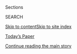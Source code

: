 <div id="app">

<div>

<div class="NYTAppHideMasthead css-zz1s19 e1suatyy0">

<div class="section css-ui9rw0 e1suatyy2">

<div class="css-11hrj97 er09x8g0">

<div class="css-6n7j50">

</div>

<span class="css-1dv1kvn">Sections</span>

<div class="css-10488qs">

<span class="css-1dv1kvn">SEARCH</span>

</div>

[Skip to content](#site-content)[Skip to site
index](#site-index)

</div>

<div class="css-10698na e1huz5gh0">

</div>

</div>

<div id="masthead-bar-one" class="section hasLinks css-15hmgas e1csuq9d3">

<div class="css-uqyvli e1csuq9d0">

</div>

<div class="css-1uqjmks e1csuq9d1">

</div>

<div class="css-9e9ivx">

[](https://myaccount.nytimes.com/auth/login?response_type=cookie&client_id=vi)

</div>

<div class="css-1bvtpon e1csuq9d2">

[Today’s Paper](https://www.nytimes.com/section/todayspaper)

</div>

</div>

</div>

</div>

<div data-aria-hidden="false">

<div id="site-content" data-role="main">

<div id="top-wrapper" class="css-15p45cc eaca97t0" type="top">

<div id="top-slug" class="css-19x0jxb eaca97t1" hidden="">

Advertisement

</div>

[Continue reading the main
story](#after-top)

<div class="ad top-wrapper" style="text-align:center;height:100%;display:block;min-height:90px">

<div id="top" class="place-ad" data-position="top" data-size-key="top">

</div>

</div>

<div id="after-top">

</div>

</div>

<div id="collection-upshot" class="section css-15h4p1b e9abtgs0">

<div class="css-1j21atc e1svk9qx1">

<div class="css-fmiefx e1svk9qx2">

<div class="css-1hk7r2m eu54l5x0">

<div id="sponsor-wrapper" class="css-7a1pgi eaca97t0" type="sponsor" hidden="">

<div id="sponsor-slug" class="css-1l4mleb eaca97t1" hidden="">

Supported by

</div>

[Continue reading the main
story](#after-sponsor)

<div id="sponsor" class="ad sponsor-wrapper" style="text-align:left;height:100%;display:block">

</div>

<div id="after-sponsor">

</div>

</div>

</div>

</div>

<div class="css-nfcc9b e1svk9qx3">

<div class="css-vl9dhg e1svk9qx5">

<div class="css-1nrhkj6 e1svk9qx6">

<div class="css-13qvv55 e4cnjnn0">

![The
Upshot](/vi-assets/static-assets/upshot-logo-285x54-55b3e554ac6febafebfdb580abad142d.png)

</div>

</div>

</div>

</div>

</div>

<div class="css-4svvz1 ekkqrpp0">

<div id="collection-highlights-container" class="section css-18l1u7x e46isfb1">

<div class="template-1 css-gfgt40 ekkqrpp1">

## Highlights

1.  ![<span class="css-kvjpws e1oaj3zl2"><span class="css-1dv1kvn">Credit</span>Christie
    Hemm Klok for The New York
    Times</span>](https://static01.nyt.com/images/2020/07/31/upshot/31up-laptop1/merlin_132079076_044095ef-af9c-4f30-b8f5-6f6dfe447e7c-jumbo.jpg)
    
    <div class="css-gjijuv">
    
    ## [Remote Work Isn’t Working? Maybe Your Company Is Doing It Wrong](/2020/07/31/upshot/remote-work-tips.html)
    
    Experts have tips on the office routines that need to change when
    everyone’s working from home. Meetings, for
    one.
    
    <span class="css-me3p27"></span><span class="css-1dydysp e4e4i5l3"></span><span class="css-9voj2j">By
    <span class="css-1baulvz last-byline" itemprop="name">Claire Cain
    Miller</span></span>
    
    </div>

2.  ![<span class="css-1nk1g0h e1oaj3zl2"><span class="css-1dv1kvn">Credit</span></span>](https://static01.nyt.com/images/2020/07/30/us/coronavirus-stimulus-republicans-democrats-promo-1596103233120/coronavirus-stimulus-republicans-democrats-promo-1596103233120-videoLarge-v3.png)
    
    <div class="css-10wtrbd">
    
    ## [The Gulf Between Republicans and Democrats on Coronavirus Aid, in 9 Charts](/interactive/2020/07/30/upshot/coronavirus-stimulus-bill.html)
    
    Democrats and Republicans are far apart on the next round of federal
    aid to combat the
    pandemic.
    
    <span class="css-me3p27"></span><span class="css-1dydysp e4e4i5l3"></span><span class="css-9voj2j">By
    <span class="css-1baulvz last-byline" itemprop="name">Alicia
    Parlapiano</span></span>
    
    </div>

3.  ![<span class="css-1nk1g0h e1oaj3zl2"><span class="css-1dv1kvn">Credit</span>Marcio
    Jose Sanchez/Associated
    Press</span>](https://static01.nyt.com/images/2020/07/30/upshot/30up-unrest-suburbs/merlin_175027380_4d52b94c-d484-46af-b076-aefc27a1be02-videoLarge.jpg)
    
    <div class="css-10wtrbd">
    
    ## [Why Trump’s Blunt Appeals to Suburban Voters May Not Work](/2020/07/30/upshot/trump-suburban-voters.html)
    
    People living the “Suburban Lifestyle Dream” tend to support recent
    protests and disapprove of the president’s handling of
    race.
    
    <span class="css-me3p27"></span><span class="css-1dydysp e4e4i5l3"></span><span class="css-9voj2j">By
    <span class="css-1baulvz" itemprop="name">Emily Badger</span> and
    <span class="css-1baulvz last-byline" itemprop="name">Nate
    Cohn</span></span>
    
    </div>

4.  ![<span class="css-1nk1g0h e1oaj3zl2"><span class="css-1dv1kvn">Credit</span></span>](https://static01.nyt.com/images/2020/07/23/upshot/masks-by-outbreak-severity-2-1595448230829/masks-by-outbreak-severity-2-1595448230829-videoLarge.png)
    
    <div class="css-10wtrbd">
    
    ## [As Covid Has Become a Red-State Problem, Too, Have Attitudes Changed?](/2020/07/30/upshot/coronavirus-republican-voting.html)
    
    There’s still a persistent partisan gap in the level of concern and
    in mask
    wearing.
    
    <span class="css-me3p27"></span><span class="css-1dydysp e4e4i5l3"></span><span class="css-9voj2j">By
    <span class="css-1baulvz last-byline" itemprop="name">Robert
    Gebeloff</span></span>
    
    </div>

</div>

<div class="css-1xdhyk6 e46isfb0">

<div class="css-zk12ih ef6si7p0">

1.  ![<span class="css-1hhnwbi e1oaj3zl2"><span class="css-1dv1kvn">Credit</span>Elise
    Amendola/Associated
    Press</span>](https://static01.nyt.com/images/2020/07/29/upshot/29up-trumppoll/29up-trumppoll-videoLarge-v2.jpg)
    
    <div class="css-10wtrbd">
    
    ## [Are the Polls Missing Republican Voters?](/2020/07/29/upshot/polls-political-party-republicans.html)
    
    Registered Republicans were actually more likely than registered
    Democrats to respond to the Times/Siena
    survey.
    
    <span class="css-me3p27"></span><span class="css-1dydysp e4e4i5l3"></span><span class="css-9voj2j">By
    <span class="css-1baulvz last-byline" itemprop="name">Nate
    Cohn</span></span>
    
    </div>

2.  ![<span class="css-1hhnwbi e1oaj3zl2"><span class="css-1dv1kvn">Credit</span></span>](https://static01.nyt.com/images/2020/07/25/upshot/up-vavreck2-1595800931366/up-vavreck2-1595800931366-videoLarge.png)
    
    <div class="css-10wtrbd">
    
    ## [How Local Covid Deaths Are Affecting Vote Choice](/2020/07/28/upshot/polling-trump-virus-election.html)
    
    A rise in coronavirus-related deaths in a given community tends to
    reduce support for
    Republicans.
    
    <span class="css-me3p27"></span><span class="css-1dydysp e4e4i5l3"></span><span class="css-9voj2j">By
    <span class="css-1baulvz" itemprop="name">Lynn Vavreck</span> and
    <span class="css-1baulvz last-byline" itemprop="name">Christopher
    Warshaw</span></span>
    
    </div>

3.  ![<span class="css-1hhnwbi e1oaj3zl2"><span class="css-1dv1kvn">Credit</span></span>](https://static01.nyt.com/images/2020/07/24/us/up-pooled-testing-promo-1595625370916/up-pooled-testing-promo-1595625370916-videoLarge-v3.png)
    
    <div class="css-10wtrbd">
    
    ## [How to Test More People for Coronavirus Without Actually Needing More Tests](/interactive/2020/07/27/upshot/coronavirus-pooled-testing.html)
    
    Pooled testing, which can make one coronavirus test as powerful as
    five, is particularly useful when the infection rate is low. Its use
    could free up more tests for places where the virus is more
    widespread.
    
    <span class="css-me3p27"></span><span class="css-1dydysp e4e4i5l3"></span><span class="css-9voj2j">By
    <span class="css-1baulvz" itemprop="name">Quoctrung Bui</span>,
    <span class="css-1baulvz" itemprop="name">Sarah Kliff</span> and
    <span class="css-1baulvz last-byline" itemprop="name">Margot
    Sanger-Katz</span></span>
    
    </div>

4.  ![<span class="css-1hhnwbi e1oaj3zl2"><span class="css-1dv1kvn">Credit</span>Leah
    Millis/Reuters</span>](https://static01.nyt.com/images/2020/07/24/upshot/24up-map/24up-map-videoLarge.jpg)
    
    <div class="css-10wtrbd">
    
    ## [White Flight From Trump? What a Decisive Biden Win Could Look Like](/2020/07/24/upshot/biden-polls-demographics.html)
    
    Republican structural advantages in the House, the Senate and the
    Electoral College would be in
    jeopardy.
    
    <span class="css-me3p27"></span><span class="css-1dydysp e4e4i5l3"></span><span class="css-9voj2j">By
    <span class="css-1baulvz last-byline" itemprop="name">Nate
    Cohn</span></span>
    
    </div>

5.  ![<span class="css-1hhnwbi e1oaj3zl2"><span class="css-1dv1kvn">Credit</span></span>](https://static01.nyt.com/images/2020/04/23/upshot/five-ways-to-monitor-coronavirus-outbreak-us-1587588119815/five-ways-to-monitor-coronavirus-outbreak-us-1587588119815-videoLarge.png)
    
    <div class="css-10wtrbd">
    
    ## [Monitoring the Coronavirus Outbreak in Metro Areas Across the U.S.](/interactive/2020/04/23/upshot/five-ways-to-monitor-coronavirus-outbreak-us.html)
    
    In many places across the U.S., cases and deaths appear to have
    peaked or are starting to flatten. But there is a lot of regional
    variation.
    
    <span class="css-me3p27"></span><span class="css-1dydysp e4e4i5l3"></span><span class="css-9voj2j">By
    <span class="css-1baulvz last-byline" itemprop="name">The New York
    Times</span></span>
    
    </div>

</div>

</div>

</div>

<div id="mid1-wrapper" class="css-1mn4oms eaca97t0" type="rank">

<div id="mid1-slug" class="css-1tag3rd eaca97t1">

Advertisement

</div>

[Continue reading the main
story](#after-mid1)

<div id="mid1" class="ad mid1-wrapper" style="text-align:center;height:100%;display:block">

</div>

<div id="after-mid1">

</div>

</div>

</div>

<div class="css-185go5a e1o5byef0">

<div class="css-15cbhtu">

  - [Latest](#stream-panel)
  - <span class="css-6n7j50">Search</span>
    <div class="control">
    <div class="label-container css-1dv1kvn">
    Search
    </div>
    <div class="css-wm4t3d">
    **<span id="clear-search-input" class="css-1dv1kvn">Clear this text
    input</span>
    </div>
    </div>
    <span class="css-1iovbfw"></span>

<div id="stream-panel" class="section css-8msx5b e1jz0cab1">

<div class="css-13mho3u">

1.  
    
    <div class="css-1cp3ece">
    
    <div class="css-1l4spti">
    
    [](/2020/08/02/health/dr-birx-coronavirus-phase.html)
    
    <div class="css-79elbk">
    
    ![](https://static01.nyt.com/images/2020/08/02/science/02virus-health/merlin_175125270_9d6d3346-1690-42d2-ae22-9034fc49dbd5-thumbWide.jpg?quality=75&auto=webp&disable=upscale)
    
    </div>
    
    ## Birx Says U.S. Epidemic Is in a ‘New Phase’
    
    She and other top health officials in the Trump administration warn
    states of a deepening spread of the coronavirus, in both rural and
    urban areas.
    
    <div class="css-1nqbnmb ea5icrr0">
    
    By <span class="css-1n7hynb">Benedict
    Carey</span>
    
    </div>
    
    </div>
    
    <div class="css-1lc2l26 e1xfvim33">
    
    </div>
    
    </div>

2.  
    
    <div class="css-1cp3ece">
    
    <div class="css-1l4spti">
    
    [](/2020/07/30/health/Covid-lung-transplant.html)
    
    <div class="css-79elbk">
    
    ![](https://static01.nyt.com/images/2020/07/30/science/30VIRUS-LUNGTRANSPLANT-promo1/30VIRUS-LUNGTRANSPLANT-promo1-thumbWide.jpg?quality=75&auto=webp&disable=upscale)
    
    </div>
    
    ## A Covid Patient Goes Home After a Rare Double Lung Transplant
    
    Mayra Ramirez was the first of a small but growing number of people
    whose only hope of surviving the coronavirus was to replace their
    lungs.
    
    <div class="css-1nqbnmb ea5icrr0">
    
    By <span class="css-1n7hynb">Denise
    Grady</span>
    
    </div>
    
    </div>
    
    <div class="css-1lc2l26 e1xfvim33">
    
    </div>
    
    </div>

3.  
    
    <div class="css-1cp3ece">
    
    <div class="css-1l4spti">
    
    [](/2020/07/27/health/moderna-vaccine-covid.html)
    
    <div class="css-79elbk">
    
    ![](https://static01.nyt.com/images/2020/07/27/science/27VIRUS-MODERNA1/27VIRUS-MODERNA1-thumbWide.jpg?quality=75&auto=webp&disable=upscale)
    
    </div>
    
    ## Moderna and Pfizer Begin Late-Stage Vaccine Trials
    
    The studies each aim to enroll 30,000 people and determine whether
    the vaccines are safe and effective.
    
    <div class="css-1nqbnmb ea5icrr0">
    
    By <span class="css-1n7hynb">Denise
    Grady</span>
    
    </div>
    
    </div>
    
    <div class="css-1lc2l26 e1xfvim33">
    
    </div>
    
    </div>

4.  
    
    <div class="css-1cp3ece">
    
    <div class="css-1l4spti">
    
    [](/2020/07/23/upshot/trump-portland.html)
    
    <div class="css-79elbk">
    
    ![](https://static01.nyt.com/images/2020/07/23/upshot/23up-unrest-cities/23up-unrest-cities-thumbWide.jpg?quality=75&auto=webp&disable=upscale)
    
    </div>
    
    ## How Trump’s Use of Federal Forces in Cities Differs From Past Presidents
    
    Legal scholars fear the president is trying to take on a job that
    the Constitution did not give the federal government.
    
    <div class="css-1nqbnmb ea5icrr0">
    
    By <span class="css-1n7hynb">Emily
    Badger</span>
    
    </div>
    
    </div>
    
    <div class="css-1lc2l26 e1xfvim33">
    
    </div>
    
    </div>

5.  
    
    <div class="css-1cp3ece">
    
    <div class="css-1l4spti">
    
    [](/2020/07/23/upshot/biden-caregiving-plan.html)
    
    <div class="css-79elbk">
    
    ![](https://static01.nyt.com/images/2020/07/23/upshot/23up-biden-caregiving/merlin_174277113_ae984701-7255-49a9-83bd-4449c17bda79-thumbWide.jpg?quality=75&auto=webp&disable=upscale)
    
    </div>
    
    ## How Caregiving Became More Than Just a Women’s Issue
    
    The U.S. has long overlooked the challenges for people with both
    jobs outside the home and the responsibility of looking after
    others. Could that be about to change?
    
    <div class="css-1nqbnmb ea5icrr0">
    
    By <span class="css-1n7hynb">Claire Cain
    Miller</span>
    
    </div>
    
    </div>
    
    <div class="css-1lc2l26 e1xfvim33">
    
    </div>
    
    </div>

6.  
    
    <div class="css-1cp3ece">
    
    <div class="css-1l4spti">
    
    [](/2020/07/22/world/canada/asylum-Safe-Third-Country-Agreement.html)
    
    <div class="css-79elbk">
    
    ![](https://static01.nyt.com/images/2020/07/22/world/22canada-refugees/22canada-refugees-thumbWide.jpg?quality=75&auto=webp&disable=upscale)
    
    </div>
    
    ## Canadian Court Says Asylum Treaty With U.S. Is Unconstitutional
    
    The treaty has long been criticized by human-rights advocates who
    said it tacitly encouraged asylum-seekers to circumvent Canada’s
    official land borders.
    
    <div class="css-1nqbnmb ea5icrr0">
    
    By <span class="css-1n7hynb">Dan
    Bilefsky</span>
    
    </div>
    
    </div>
    
    <div class="css-1lc2l26 e1xfvim33">
    
    </div>
    
    </div>

7.  
    
    <div class="css-1cp3ece">
    
    <div class="css-1l4spti">
    
    [](/2020/07/22/health/covid-antibodies-herd-immunity.html)
    
    <div class="css-79elbk">
    
    ![](https://static01.nyt.com/images/2020/07/20/science/00VIRUS-REINFECTION1/00VIRUS-REINFECTION1-thumbWide.jpg?quality=75&auto=webp&disable=upscale)
    
    </div>
    
    ## Can You Get Covid-19 Again? It’s Very Unlikely, Experts Say
    
    Reports of reinfection instead may be cases of drawn-out illness. A
    decline in antibodies is normal after a few weeks, and people are
    protected from the coronavirus in other ways.
    
    <div class="css-1nqbnmb ea5icrr0">
    
    By <span class="css-1n7hynb">Apoorva Mandavilli</span>
    
    </div>
    
    <div class="css-185051n">
    
    [Leer en
    español](https://www.nytimes.com/es/2020/07/24/espanol/ciencia-y-tecnologia/reinfeccion-coronavirus.html "Read in Spanish")
    
    </div>
    
    </div>
    
    <div class="css-1lc2l26 e1xfvim33">
    
    </div>
    
    </div>

8.  
    
    <div class="css-1cp3ece">
    
    <div class="css-1l4spti">
    
    [](/2020/07/22/upshot/vaccine-coronavirus-government-purchase.html)
    
    <div class="css-79elbk">
    
    ![](https://static01.nyt.com/images/2020/07/23/upshot/22up-vaccine/22up-vaccine-thumbWide.jpg?quality=75&auto=webp&disable=upscale)
    
    </div>
    
    ## The U.S. Commits to Buying Millions of Vaccine Doses. Why That’s Unusual.
    
    Besides the fact that there’s no coronavirus vaccine yet, the
    government usually lets the private sector handle it.
    
    <div class="css-1nqbnmb ea5icrr0">
    
    By <span class="css-1n7hynb">Sarah
    Kliff</span>
    
    </div>
    
    </div>
    
    <div class="css-1lc2l26 e1xfvim33">
    
    </div>
    
    </div>

9.  
    
    <div class="css-1cp3ece">
    
    <div class="css-1l4spti">
    
    [](/2020/07/21/health/covid-19-vaccine-coronavirus-moderna-pfizer.html)
    
    <div class="css-79elbk">
    
    ![](https://static01.nyt.com/images/2020/07/21/science/21VIRUS-VACCINE/21VIRUS-VACCINE-thumbWide.jpg?quality=75&auto=webp&disable=upscale)
    
    </div>
    
    ## Some Vaccine Makers Say They Plan to Profit From Coronavirus Vaccine
    
    Moderna, which is receiving $483 million from the U.S. government,
    told lawmakers it would not sell its vaccine at cost. Pfizer has
    said it would also profit, but has so far taken no government money.
    
    <div class="css-1nqbnmb ea5icrr0">
    
    By <span class="css-1n7hynb">Katherine J.
    Wu</span>
    
    </div>
    
    </div>
    
    <div class="css-1lc2l26 e1xfvim33">
    
    </div>
    
    </div>

10. 
    
    <div class="css-1cp3ece">
    
    <div class="css-1l4spti">
    
    [](/2020/07/21/health/coronavirus-infections-us.html)
    
    <div class="css-79elbk">
    
    ![](https://static01.nyt.com/images/2020/07/21/science/21VIRUS-CDC/21VIRUS-CDC-thumbWide.jpg?quality=75&auto=webp&disable=upscale)
    
    </div>
    
    ## Coronavirus Infections Much Higher Than Reported Cases in Parts of U.S., Study Shows
    
    Data from antibody tests in 10 different cities and states indicate
    that many people with no symptoms may be spreading the virus.
    
    <div class="css-1nqbnmb ea5icrr0">
    
    By <span class="css-1n7hynb">Apoorva Mandavilli</span>
    
    </div>
    
    </div>
    
    <div class="css-1lc2l26 e1xfvim33">
    
    </div>
    
    </div>

<div class="css-13mho3u">

<div class="css-1t62hi8">

<div class="css-1stvaey">

Show
More

<div>

<div style="border:0;clip:rect(0 0 0 0);height:1px;margin:-1px;overflow:hidden;white-space:nowrap;padding:0;width:1px;position:absolute" data-role="log" data-aria-live="assertive">

</div>

<div style="border:0;clip:rect(0 0 0 0);height:1px;margin:-1px;overflow:hidden;white-space:nowrap;padding:0;width:1px;position:absolute" data-role="log" data-aria-live="assertive">

</div>

<div style="border:0;clip:rect(0 0 0 0);height:1px;margin:-1px;overflow:hidden;white-space:nowrap;padding:0;width:1px;position:absolute" data-role="log" data-aria-live="polite">

</div>

<div style="border:0;clip:rect(0 0 0 0);height:1px;margin:-1px;overflow:hidden;white-space:nowrap;padding:0;width:1px;position:absolute" data-role="log" data-aria-live="polite">

</div>

</div>

</div>

</div>

</div>

</div>

<div class="css-g6hk37 supplemental">

<div id="mid2-wrapper" class="css-10wkyv7 eaca97t0" type="lede">

<div id="mid2-slug" class="css-1tag3rd eaca97t1">

Advertisement

</div>

[Continue reading the main
story](#after-mid2)

<div id="mid2" class="ad mid2-wrapper" style="text-align:center;height:100%;display:block;min-height:250px">

</div>

<div id="after-mid2">

</div>

</div>

## Sign Up for The Upshot’s Weekly Newsletter

<div class="css-hftqp3">

In a weekly email newsletter, get the best of The Upshot's analysis
about politics, policy and everyday life.

</div>

[SIGN UP](/newsletters/signup/UP)

<div id="mktg-wrapper" class="css-oxle51 eaca97t0" type="mktg">

<div id="mktg-slug" class="css-1tag3rd eaca97t1">

Advertisement

</div>

[Continue reading the main
story](#after-mktg)

<div id="mktg" class="ad mktg-wrapper" style="text-align:center;height:100%;display:block">

</div>

<div id="after-mktg">

</div>

</div>

## Follow Us

<div class="module-body">

  - [**<span data-aria-hidden="true">Upshot</span><span class="css-1dv1kvn">facebook
    page for
    Upshot</span>](https://www.facebook.com/Upshot)
  - [**<span data-aria-hidden="true">UpshotNYT</span><span class="css-1dv1kvn">twitter
    page for UpshotNYT</span>](https://twitter.com/UpshotNYT)

</div>

</div>

</div>

</div>

</div>

</div>

</div>

## Site Index

<div>

</div>

## Site Information Navigation

  - [© <span>2020</span> <span>The New York Times
    Company</span>](https://help.nytimes.com/hc/en-us/articles/115014792127-Copyright-notice)

<!-- end list -->

  - [NYTCo](https://www.nytco.com/)
  - [Contact
    Us](https://help.nytimes.com/hc/en-us/articles/115015385887-Contact-Us)
  - [Work with us](https://www.nytco.com/careers/)
  - [Advertise](https://nytmediakit.com/)
  - [T Brand Studio](http://www.tbrandstudio.com/)
  - [Your Ad
    Choices](https://www.nytimes.com/privacy/cookie-policy#how-do-i-manage-trackers)
  - [Privacy](https://www.nytimes.com/privacy)
  - [Terms of
    Service](https://help.nytimes.com/hc/en-us/articles/115014893428-Terms-of-service)
  - [Terms of
    Sale](https://help.nytimes.com/hc/en-us/articles/115014893968-Terms-of-sale)
  - [Site
    Map](https://spiderbites.nytimes.com)
  - [Help](https://help.nytimes.com/hc/en-us)
  - [Subscriptions](https://www.nytimes.com/subscription?campaignId=37WXW)

</div>

</div>
